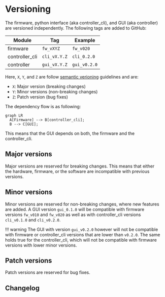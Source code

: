 # Versioning

The firmware,
python interface (aka controller_cli),
and GUI (aka controller)
are versioned independently.
The following tags are added
to GitHub:

| Module        | Tag          | Example      |
|---------------|--------------|--------------|
| firmware      | `fw_vXYZ`    | `fw_v020`    |
| controller_cli | `cli_vX.Y.Z` | `cli_0.2.0`  |
| controller   | `gui_vX.Y.Z` | `gui_v0.2.0` |

Here, `X`, `Y`, and `Z`
are follow
[semantic verioning](https://semver.org/)
guidelines and are:

- `X`: Major version (breaking changes)
- `Y`: Minor versions (non-breaking changes)
- `Z`: Patch version (bug fixes)

The dependency flow is as following:

``` mermaid
graph LR
  A[Firmware] --> B[controller_cli];
  B --> C[GUI];
```

This means that the GUI depends on both,
the firmware and the controller_cli.

## Major versions

Major versions are reserved for breaking changes.
This means that either the hardware,
firmware,
or the software are incompatible with previous versions.

## Minor versions

Minor versions are reserved for non-breaking changes,
where new features are added.
A GUI version `gui_0.1.0` will be compatible
with firmware versions `fw_v010` and `fw_v020`
as well as with controller_cli versions
`cli_v0.1.0` and `cli_v0.2.0`.

!!! warning
    The GUI with version `gui_v0.2.0` however
    will not be compatible with
    firmware or controller_cli versions that are lower than `v0.2.0`.
    The same holds true for the controller_cli,
    which will not be compatible with firmware versions
    with lower minor versions.

## Patch versions

Patch versions are reserved for bug fixes.

## Changelog

